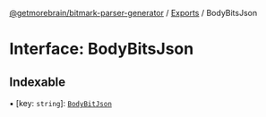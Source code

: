 [@getmorebrain/bitmark-parser-generator](../API.md) / [Exports](../modules.md) / BodyBitsJson

# Interface: BodyBitsJson

## Indexable

▪ [key: `string`]: [`BodyBitJson`](../modules.md#BodyBitJson)
